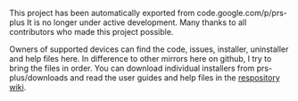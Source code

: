 This project has been automatically exported from code.google.com/p/prs-plus
It is no longer under active development.
Many thanks to all contributors who made this project possible.

Owners of supported devices can find the code, issues, installer, uninstaller and help files here.
In difference to other mirrors here on github, I try to bring the files in order.
You can download individual installers from prs-plus/downloads and read the user guides and help files in the [respository wiki](https://github.com/natowi/prs-plus/wiki).

